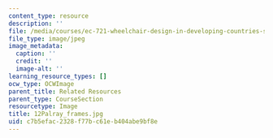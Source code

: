 ```yaml
---
content_type: resource
description: ''
file: /media/courses/ec-721-wheelchair-design-in-developing-countries-spring-2009/c7b5efac2328f77bc61eb404abe9bf8e_12Palray_frames.jpg
file_type: image/jpeg
image_metadata:
  caption: ''
  credit: ''
  image-alt: ''
learning_resource_types: []
ocw_type: OCWImage
parent_title: Related Resources
parent_type: CourseSection
resourcetype: Image
title: 12Palray_frames.jpg
uid: c7b5efac-2328-f77b-c61e-b404abe9bf8e
---
```

